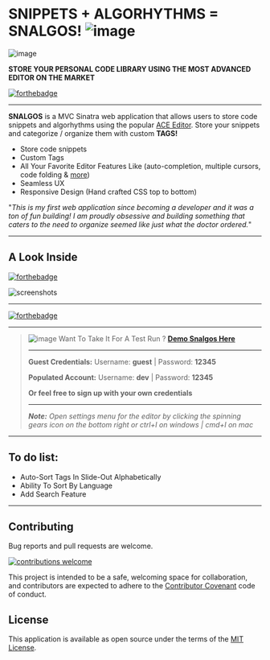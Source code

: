 # SNIPPETS  +  ALGORHYTHMS  =  SNALGOS! ![image](https://i.imgur.com/r6MR13i.png)

![image](https://i.imgur.com/01FbpD1.png)

**STORE YOUR PERSONAL CODE LIBRARY USING THE MOST ADVANCED EDITOR ON THE MARKET**

[![forthebadge](https://forthebadge.com/images/badges/just-plain-nasty.svg)](https://forthebadge.com)

---
**SNALGOS** is a MVC Sinatra web application that allows users to store code snippets and algorhythms using the popular [ACE Editor](https://ace.c9.io). Store your snippets and categorize / organize them with custom **TAGS!**

- Store code snippets 
- Custom Tags
- All Your Favorite Editor Features Like (auto-completion, multiple cursors, code folding & [more](https://ace.c9.io))
- Seamless UX
- Responsive Design (Hand crafted CSS top to bottom)


"*This is my first web application since becoming a developer and it was a ton of fun building! I am proudly obsessive and building something that caters to the need to organize seemed like just what the doctor ordered.*"

---
## A Look Inside
[![forthebadge](http://forthebadge.com/images/badges/thats-how-they-get-you.svg)](http://forthebadge.com)

![screenshots](https://i.imgur.com/aEV3wL8.gif)

---

[![forthebadge](http://forthebadge.com/images/badges/check-it-out.svg)](http://forthebadge.com)

---
>  
>
> ![image](https://i.imgur.com/JMQNmsc.gif)
> Want To Take It For A Test Run ?   **[Demo Snalgos Here](http://www.snalgos.com)**
>
>---
> **Guest Credentials:** Username: **guest** | Password: **12345**
>
> **Populated Account:** Username: **dev** | Password: **12345**
>
> **Or feel free to sign up with your own credentials**
>
>---
> ***Note:** Open settings menu for the editor by clicking the spinning gears icon on the bottom right or ctrl+I on windows | cmd+I on mac*
---
## To do list:
* Auto-Sort Tags In Slide-Out Alphabetically
* Ability To Sort By Language
* Add Search Feature

    
---
## Contributing

Bug reports and pull requests are welcome.  

[![contributions welcome](https://img.shields.io/badge/Contributions%20/%20Feedback%20/%20Requests-welcome-blue.svg?style=flat)](https://github.com/AlphaDaniel/snalgos/issues)

This project is intended to be a safe, welcoming space for collaboration, and contributors are expected to adhere to the [Contributor Covenant](http://contributor-covenant.org) code of conduct.

## License

This application is available as open source under the terms of the [MIT License](https://opensource.org/licenses/MIT).